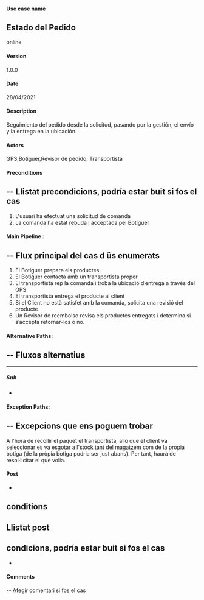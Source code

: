 #### Use case name
Estado del Pedido
-
online
#### Version
1.0.0
#### Date
28/04/2021
#### Description
Seguimiento del pedido desde la solicitud, pasando por la gestión, el envío y la entrega en la ubicación.
#### Actors
GPS,Botiguer,Revisor de pedido, Transportista
#### Preconditions
--
Llistat precondicions, podría
estar buit si fos el cas
--
1. L'usuari ha efectuat una solicitud de comanda
2. La comanda ha estat rebuda i acceptada pel Botiguer
 
#### Main Pipeline :
--
Flux principal del cas d ́ús enumerats
--
1. El Botiguer prepara els productes
2. El Botiguer contacta amb un transportista proper
3. El transportista rep la comanda i troba la ubicació d’entrega a través del GPS
4. El transportista entrega el producte al client
5. Si el Client no està satisfet amb la comanda, solicita una revisió del producte
6. Un Revisor de reembolso revisa els productes entregats i determina si s’accepta retornar-los o no. 
#### Alternative Paths:
--
Fluxos alternatius
--
---
##### Sub
-
 
#### Exception Paths:
--
Excepcions que ens poguem trobar
--
A l'hora de recollir el paquet el transportista, allò que el client va seleccionar es va esgotar a l'stock tant del magatzem com de la pròpia botiga (de la pròpia botiga podria ser just abans). Per tant, haurà de resol·licitar el què volia.
#### Post
-
conditions
--
Llistat post
-
condicions, podría estar buit si fos el cas
--
-
#### Comments
--
Afegir comentari si fos el cas
